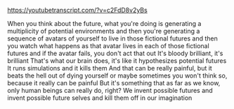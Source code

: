 https://youtubetranscript.com/?v=c2FdD8v2yBs

 When you think about the future, what you're doing is generating a multiplicity of potential environments and then you're generating a sequence of avatars of yourself to live in those fictional futures and then you watch what happens as that avatar lives in each of those fictional futures and if the avatar fails, you don't act that out It's bloody brilliant, it's brilliant That's what our brain does, it's like it hypothesizes potential futures It runs simulations and it kills them And that can be really painful, but it beats the hell out of dying yourself or maybe sometimes you won't think so, because it really can be painful But it's something that as far as we know, only human beings can really do, right? We invent possible futures and invent possible future selves and kill them off in our imagination